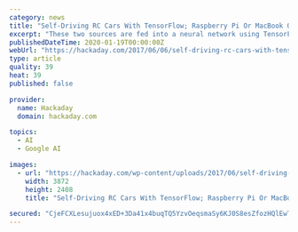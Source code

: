 ```yaml
---
category: news
title: "Self-Driving RC Cars With TensorFlow; Raspberry Pi Or MacBook Onboard"
excerpt: "These two sources are fed into a neural network using TensorFlow. You train the system by driving the vehicle manually through the course a few times and then let it drive itself. In the video ..."
publishedDateTime: 2020-01-19T00:00:00Z
webUrl: "https://hackaday.com/2017/06/06/self-driving-rc-cars-with-tensorflow-raspberry-pi-or-macbook-onboard/?source=post_page---------------------------"
type: article
quality: 39
heat: 39
published: false

provider:
  name: Hackaday
  domain: hackaday.com

topics:
  - AI
  - Google AI

images:
  - url: "https://hackaday.com/wp-content/uploads/2017/06/self-driving-rc-cars.jpg"
    width: 3872
    height: 2408
    title: "Self-Driving RC Cars With TensorFlow; Raspberry Pi Or MacBook Onboard"

secured: "CjeFCXLesujuox4xED+3Da41x4buqTQ5YzvOeqsmaSy6KJ0S8esZfozHQlEwTic1hmWd+jGJoxCsIT5nXzLVSodnuplUvewpy5EmgOvph8yYN+SEsMS2DlLjcT+3ZXhUndk6BMU4T9+O0T5mV7hn2jiV/nvhMNPL5tgDx/pVTJ/L7bjpYheb0C0iyp89HOA66tzEI+yRxNHHATIWfSWMl1dcpgvp32e+MQjtOJEt30nT+ewAjv6Vl2SNjhasYuGsALUMTijvglDBvcOflqmCAHB3uUGxlTu/uFvm8gehnjlzTMnS7BlGu9p2zjK/RNOd;13eaqQIUjNv3SlGTF8nUtg=="
---
```


